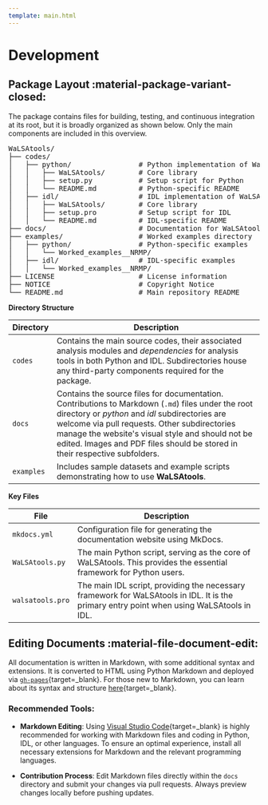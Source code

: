 ```yaml
---
template: main.html
---
```


# Development

## Package Layout :material-package-variant-closed:

The package contains files for building, testing, and continuous integration at its root, but it is broadly organized as shown below. Only the main components are included in this overview.

<pre>
WaLSAtools/
├── codes/
│   ├── python/                # Python implementation of WaLSAtools
│   │   ├── WaLSAtools/        # Core library
│   │   ├── setup.py           # Setup script for Python
│   │   └── README.md          # Python-specific README
│   ├── idl/                   # IDL implementation of WaLSAtools
│   │   ├── WaLSAtools/        # Core library
│   │   ├── setup.pro          # Setup script for IDL
│   │   └── README.md          # IDL-specific README
├── docs/                      # Documentation for WaLSAtools
├── examples/                  # Worked examples directory
│   ├── python/                # Python-specific examples
│   │   └── Worked_examples__NRMP/
│   ├── idl/                   # IDL-specific examples
│   │   └── Worked_examples__NRMP/
├── LICENSE                    # License information
├── NOTICE                     # Copyright Notice
└── README.md                  # Main repository README
</pre>

**Directory Structure**

Directory            | Description
-------------------- | -----------
`codes`              | Contains the main source codes, their associated analysis modules and *dependencies* for analysis tools in both Python and IDL. Subdirectories house any third-party components required for the package.
`docs`               | Contains the source files for documentation. Contributions to Markdown (`.md`) files under the root directory or *python* and *idl* subdirectories are welcome via pull requests. Other subdirectories manage the website's visual style and should not be edited. Images and PDF files should be stored in their respective subfolders.
`examples`           | Includes sample datasets and example scripts demonstrating how to use **WaLSAtools**.

**Key Files**

File                      | Description
------------------------- | -----------
`mkdocs.yml`              | Configuration file for generating the documentation website using MkDocs.
`WaLSAtools.py`           | The main Python script, serving as the core of WaLSAtools. This provides the essential framework for Python users.
`walsatools.pro`          | The main IDL script, providing the necessary framework for WaLSAtools in IDL. It is the primary entry point when using WaLSAtools in IDL.

## Editing Documents :material-file-document-edit:

All documentation is written in Markdown, with some additional syntax and extensions. It is converted to HTML using Python Markdown and deployed via [`gh-pages`][1]{target=_blank}. For those new to Markdown, you can learn about its syntax and structure [here][2]{target=_blank}. 

### Recommended Tools:
- **Markdown Editing**: Using [Visual Studio Code][3]{target=_blank}  is highly recommended for working with Markdown files and coding in Python, IDL, or other languages. To ensure an optimal experience, install all necessary extensions for Markdown and the relevant programming languages.
- **Contribution Process**: Edit Markdown files directly within the `docs` directory and submit your changes via pull requests. Always preview changes locally before pushing updates.

  [1]: https://www.mkdocs.org/user-guide/deploying-your-docs/
  [2]: https://www.markdownguide.org
  [3]: https://code.visualstudio.com/docs/languages/markdown

<br>
